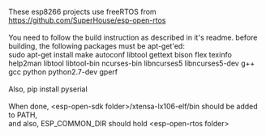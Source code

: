 These esp8266 projects use freeRTOS from https://github.com/SuperHouse/esp-open-rtos<br>
<br>
You need to follow the build instruction as described in it's readme. before building,
the following packages must be apt-get'ed:<br>
sudo apt-get install make autoconf libtool gettext bison flex texinfo help2man libtool libtool-bin ncurses-bin libncurses5 libncurses5-dev g++ gcc python python2.7-dev gperf<br>
<br>
Also, pip install pyserial<br>
<br>
When done, \<esp-open-sdk folder\>/xtensa-lx106-elf/bin should be added to PATH,<br>
and also, ESP_COMMON_DIR should hold \<esp-open-rtos folder\><br>
